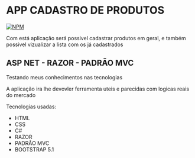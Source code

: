 # APP CADASTRO DE PRODUTOS

[![NPM](https://img.shields.io/npm/l/react)](https://github.com/MauricioMoreiira/IMC/blob/main/LICENSE) 

 Com está aplicação será possivel cadastrar produtos em geral, e também possivel vizualizar a lista com os já cadastrados

## ASP NET - RAZOR - PADRÃO MVC

Testando meus conhecimentos nas tecnologias

A aplicação ira lhe devovler ferramenta uteis e parecidas com logicas reais do mercado

Tecnologias usadas:
- HTML
- CSS
- C#
- RAZOR
- PADRÃO MVC
- BOOTSTRAP 5.1


